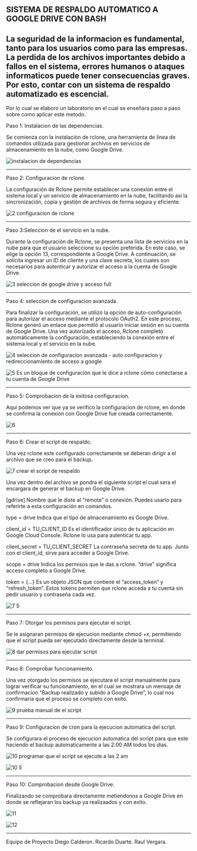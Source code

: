 SISTEMA DE RESPALDO AUTOMATICO A GOOGLE DRIVE CON BASH
----------------------------------------------------
La seguridad de la informacion es fundamental, tanto para los usuarios como para las empresas.
La perdida de los archivos importantes debido a fallos en el sistema, errores humanos
o ataques informaticos puede tener consecuencias graves. Por esto, contar con un sistema 
de respaldo automatizado es escencial.
----------------------------------------------------
Por lo cual se elaboro un laboratorio en el cual se enseñara paso a paso sobre como aplicar este metodo.

Paso 1: Instalacion de las dependencias.

Se comienza con la instalación de rclone, una herramienta de línea de comandos utilizada para gestionar archivos en servicios de almacenamiento en la nube, como Google Drive.

![instalacion de dependencias](https://github.com/user-attachments/assets/5161c9c8-e712-4393-b031-bc472122fb4f)

----------------------------------------------------
Paso 2: Configuracion de rclone.

La configuración de Rclone permite establecer una conexión entre el sistema local y un servicio de almacenamiento en la nube, facilitando así la sincronización, copia y gestión de archivos de forma segura y eficiente.

![2 configuracion de rclone](https://github.com/user-attachments/assets/555a0f3c-8b61-4827-8058-a632613e6a36)

----------------------------------------------------
Paso 3:Seleccion de el servicio en la nube.

Durante la configuración de Rclone, se presenta una lista de servicios en la nube para que el usuario seleccione su opción preferida. En este caso, se elige la opción 13, correspondiente a Google Drive. A continuación, se solicita ingresar un ID de cliente y una clave secreta, los cuales son necesarios para autenticar y autorizar el acceso a la cuenta de Google Drive.

![3 seleccion de google drive y acceso full](https://github.com/user-attachments/assets/c10ab11b-d2ae-4c09-a5f6-40b7569e6484)

----------------------------------------------------
Paso 4: seleccion de configuracion avanzada.

Para finalizar la configuración, se utilizó la opción de auto-configuración para autorizar el acceso mediante el protocolo OAuth2. En este proceso, Rclone generó un enlace que permitió al usuario iniciar sesión en su cuenta de Google Drive. Una vez autorizado el acceso, Rclone completó automáticamente la configuración, estableciendo la conexión entre el sistema local y el servicio en la nube.

![4 seleccion de configuracion avanzada - auto configuracion y redireccionamiento de acceso a google](https://github.com/user-attachments/assets/0b35b6e2-ec13-4f29-8a53-c870f0cf52fc)

![5  Es un bloque de configuración que le dice a rclone cómo conectarse a tu cuenta de Google Drive](https://github.com/user-attachments/assets/14f055d9-7b09-4b18-91a8-8f5721b36cbf)

----------------------------------------------------
Paso 5: Comprobacion de la exitosa configuracion.

Aqui podemos ver que ya se verifico la configuracion de rclone, en donde se confirma la conexion con Google Drive fue creada correctamente.

![6](https://github.com/user-attachments/assets/c26a80ee-488f-4368-9272-b36f79394a51)

----------------------------------------------------
Paso 6: Crear el script de respaldo.

Una vez rclone este configurado correctamente se deberan dirigir a el archivo que se creo para el backup.

![7 crear el script de respaldo ](https://github.com/user-attachments/assets/ccc88165-1535-492a-a2a3-464b6f6725e7)

Una vez dentro del archivo se pondra el siguiente script el cual sera el encargara de generar el backup en Google Drive.

[gdrive]
Nombre que le diste al “remote” o conexión. Puedes usarlo para referirte a esta configuración en comandos.

type = drive
Indica que el tipo de almacenamiento es Google Drive.

client_id = TU_CLIENT_ID
Es el identificador único de tu aplicación en Google Cloud Console. Rclone lo usa para autenticar tu app.

client_secret = TU_CLIENT_SECRET
La contraseña secreta de tu app. Junto con el client_id, sirve para acceder a Google Drive.

scope = drive
Indica los permisos que le das a rclone. “drive” significa acceso completo a Google Drive.

token = {...}
Es un objeto JSON que contiene el “access_token” y “refresh_token”. Estos tokens permiten que rclone acceda a tu cuenta sin pedir usuario y contraseña cada vez.

![7 5](https://github.com/user-attachments/assets/e1306481-8a6c-49f7-b99d-e92bcbbbac92)

----------------------------------------------------
Paso 7: Otorgar los permisos para ejecutar el script.

Se le asignaran permisos de ejecucion mediante chmod +x, permitiendo que el script pueda ser ejecutado directamente desde la terminal. 

![8 dar permisos para ejecutar script](https://github.com/user-attachments/assets/38585b9e-7950-4237-95b3-00bdf5bfa089)

----------------------------------------------------
Paso 8: Comprobar funcionamiento.

Una vez otorgado los permisos se ejecutara el script manualmente para lograr verificar su funcionamiento, en el cual se mostrara un mensaje de confirmacion "Backup realizado y subido a Google Drive", lo cual nos confirmaria que el proceso se completo con exito.

![9 prueba manual de el script](https://github.com/user-attachments/assets/979659f5-508b-4007-aaa8-2a0cf22965dc)

----------------------------------------------------
Paso 9: Configuracion de cron para la ejecucion automatica del script.

Se configurara el proceso de ejecucion automatica del script para que este haciendo el backup automaticamente a las 2:00 AM todos los dias.

![10 programar que el script se ejecute a las 2 am](https://github.com/user-attachments/assets/7e81880a-8ac5-4520-b916-7758e3f9a1ed)

![10 5    ](https://github.com/user-attachments/assets/e3214375-8688-4fd8-b160-29a2b7d1ef26)

----------------------------------------------------
Paso 10: Comprobacion desde Google Drive.

Finalizando se comprobara directamente metiendonos a Google Drive en donde se reflejaran los backup ya realizaados y con exito.

![11](https://github.com/user-attachments/assets/c4a5d56d-806c-4814-b098-3b8a971736a4)

![12](https://github.com/user-attachments/assets/786c8cdd-caf1-4f9a-b270-340b23c1ee79)

----------------------------------------------------

Equipo de Proyecto
Diego Calderon.
Ricardo Duarte. 
Raul Vergara.
